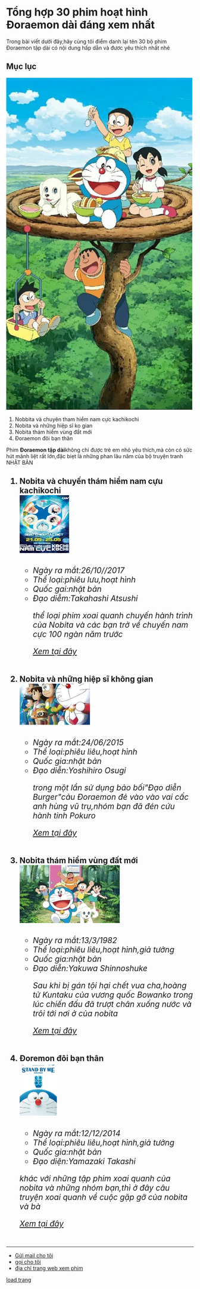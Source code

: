 <!DOCTYPE html>
<html lang="vi">
  <head>
    <meta charset="UTF-8" />
    <meta name="viewport" content="width=device-width, initial-scale=1.0" />
    <title>phim hoạt hình Đoraemon</title>
  </head>
  <body>
    <h1>Tổng hợp 30 phim hoạt hình Đoraemon dài đáng xem nhất</h1>
    <p>
      Trong bài viết dưới đây,hãy cùng tôi điểm danh lại tên 30 bộ phim Đoraemon
      tập dài có nội dung hấp dẫn và đươc yêu thích nhất nhé
    </p>
    <h2>Mục lục</h2>
    <img src="img/anh-doremon-cute-12.jpg.webp" alt="Đoremon" width="500" />
    <ol>
      <li>Nobbita và chuyên tham hiểm nam cực kachikochi</li>
      <li>Nobita và những hiệp sĩ ko gian</li>
      <li>Nobita thám hiểm vùng đất mới</li>
      <li>Đoraemon đôi bạn thân</li>
    </ol>
    <p>
      Phim <b>Đoraemon tập dài</b>không chỉ được trẻ em nhỏ yêu thích,mà còn có
      sức hút mãnh liệt rất lớn,đặc biẹt là những phan lâu năm của bộ truyện
      tranh NHẬT BẢN
    </p>
    <h2>
      <ol>
        <li>Nobita và chuyến thám hiểm nam cựu kachikochi</li>
        <img src="img/images.webp" alt="" />
        <h6>
          <ul>
            <li>Ngày ra mắt:26/10//2017</li>
            <li>Thể loại:phiêu lưu,hoạt hình</li>
            <li>Quốc gai:nhật bản</li>
            <li>Đạo diễm:Takahashi Atsushi</li>
            <p>
              thể loại phim xoai quanh chuyến hành trình của Nobita và các bạn
              trở về chuyến nam cực 100 ngàn năm trước
            </p>
            <a
              href="https://vi.wikipedia.org/wiki/Doraemon:_Nobita_v%C3%A0_chuy%E1%BA%BFn_th%C3%A1m_hi%E1%BB%83m_Nam_C%E1%BB%B1c_Kachi_Kochi"
              target="_blank"
              >Xem tại đây</a
            >
          </ul>
        </h6>
        <li>Nobita và những hiệp sĩ không gian</li>
        <img src="img/images (1).webp" alt="" />
        <h6>
          <ul>
            <li>Ngày ra mắt:24/06/2015</li>
            <li>Thể loại:phiêu liêu,hoạt hình</li>
            <li>Quốc gia:nhật bản</li>
            <li>Đạo diễn:Yoshihiro Osugi</li>
            <p>
              trong một lần sử dụng bảo bối"Đạo diễn Burger"cảu Đoraemon đẻ vào
              vào vai cấc anh hùng vũ trụ,nhóm bạn đã đén cứu hành tinh Pokuro
            </p>
            <a
              href="https://vi.wikipedia.org/wiki/Doraemon:_Nobita_v%C3%A0_nh%E1%BB%AFng_hi%E1%BB%87p_s%C4%A9_kh%C3%B4ng_gian"
              target="_blank"
              >Xem tại đây</a
            >
          </ul>
        </h6>
        <li>Nobita thám hiểm vùng đất mới</li>
        <img src="img/images (2).webp" alt="" />
        <h6>
          <ul>
            <li>Ngày ra mắt:13/3/1982</li>
            <li>Thể loại:phiêu liêu,hoạt hình,giả tưởng</li>
            <li>Quốc gia:nhật bản</li>
            <li>Đạo diễn:Yakuwa Shinnoshuke</li>
            <p>
              Sau khi bị gán tội hại chết vua cha,hoàng tử Kuntaku của vương
              quốc Bowanko trong lúc chiến đấu đã trượt chân xuống nước và trôi
              tới nơi ở của nobita
            </p>
            <a
              href="https://www.sieutamphim.com/2022/05/doraemon-movie-34-nobita-tham-hiem-vung-dat-moi-peko-va-5-nha-tham-hiem-htv3-long-tieng.html"
              target="_blank"
              >Xem tại đây</a
            >
          </ul>
        </h6>
        <li>Đoremon đôi bạn thân</li>
        <img src="img/doraemon-doi-ban-than-poster-vi.jpg" alt="" width="100" />
        <h6>
          <ul>
            <li>Ngày ra mắt:12/12/2014</li>
            <li>Thể loại:phiêu liêu,hoạt hình,giả tưởng</li>
            <li>Quốc gia:nhật bản</li>
            <li>Đạo diện:Yamazaki Takashi</li>
          </ul>
          <p>
            khác với những tập phim xoai quanh của nobita và những nhóm bạn,thì
            ở đây câu truyện xoai quanh về cuộc gặp gỡ của nobita và bà
          </p>
          <a href="https://www.bilibili.tv/vi/video/2005642091" target="_blank"
            >Xem tại đây</a
          >
        </h6>
      </ol>
    </h2>
    <hr />
    <ul>
      <li><a href="mailto:trananhtien121@gmail.com">Gửi mail cho tôi</a></li>
      <li><a href="tel:0328018037">gọi cho tôi</a></li>
      <li>
        <a href="địa chỉ trang wep xem phim">địa chỉ trang web xem phim</a>
      </li>
    </ul>
    <a href="#">load trang</a>
  </body>
</html>
